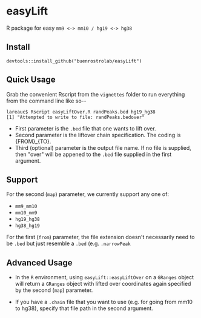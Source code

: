 # easyLift
R package for easy `mm9 <-> mm10 / hg19 <-> hg38`

## Install
```
devtools::install_github("buenrostrolab/easyLift")
```

## Quick Usage
Grab the convenient Rscript from the `vignettes` folder
to run everything from the command line like so--

```
lareauc$ Rscript easyLiftOver.R randPeaks.bed hg19_hg38
[1] "Attempted to write to file: randPeaks.bedover"
```

- First parameter is the `.bed` file that one wants to lift over.
- Second parameter is the liftover chain specification. The coding is {FROM}_{TO}.
- Third (optional) parameter is the output file name. If no file is supplied, then "over" will be appened to the `.bed` file supplied in the first argument. 

## Support

For the second (`map`) parameter, we currently support any one of: 
- `mm9_mm10`
- `mm10_mm9`
- `hg19_hg38`
- `hg38_hg19`

For the first (`from`) parameter, the file extension doesn't necessarily need to be `.bed` but just resemble a `.bed` (e.g. `.narrowPeak`

## Advanced Usage
- In the `R` environment, using `easyLift::easyLiftOver` on a `GRanges` object will return a `GRanges` object with lifted over coordinates again specified by the second (`map`) parameter. 

- If you have a `.chain` file that you want to use (e.g. for going from mm10 to hg38), specify that file path in the second argument.  
